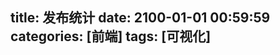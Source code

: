 title: 发布统计
date: 2100-01-01 00:59:59
categories: [前端]
tags: [可视化]
---

<script src="http://echarts.baidu.com/dist/echarts.min.js"></script>
<script src="http://echarts.baidu.com/asset/theme/dark.js"></script>

<script src="http://zaozaool.github.io/json_data/data.js"></script>

<div id="main" style=" width: 800px; height: 600px; cursor: default;"></div>
<script type="text/javascript">
    (function(){
        var _json = {};
        var _catArr = [];
        var i = 0;
        var now = new Date();
        while (i < _data['size']) {
            var d = _data['date'][i];
            var t = _data['tag'][i];
            var c = _data['category'][i];
            i++;
            if (d == '_end') {
                continue;
            }
            d = new Date(d);
            if (d > now) {
                continue;
            }
            var month = 0;
            if (d.getMonth() < 9) {
                month = parseInt(d.getFullYear() + "0" + (d.getMonth() + 1));
            } else {
                month = parseInt(d.getFullYear() + "" + (d.getMonth() + 1));
            }
            
            if (!_json._monthArr) {
                _json._monthArr = [];
            }
            if (_json._monthArr.indexOf(month) < 0) {
                _json._monthArr.push(month);
            }
            
            //取得开始和结束月份
            if (!_json._maxMonth || _json._maxMonth < month) {
                _json._maxMonth = month;
            }
            if (!_json._minMonth || _json._minMonth > month) {
                _json._minMonth = month;
            }

            //统计每个分类->月份->标签的次数
            
            var tagArr = t.split(",");
            var catArr = c.split(",");
            for (var tag in tagArr) {
                //删除左右两端的空格
　　            tag = tagArr[tag].replace(/(^\s*)|(\s*$)/g, "");
　　            if (!_json._tagArr) {
                    _json._tagArr = [];
                }
                if (_json._tagArr.indexOf(tag) < 0) {
                    _json._tagArr.push(tag);
                }
　　            
　　            for (var cat in catArr) {
　　                //删除左右两端的空格
　　                cat = catArr[cat].replace(/(^\s*)|(\s*$)/g, "");
　　                if (!_json._catArr) {
                        _json._catArr = [];
                    }
                    if (_json._catArr.indexOf(cat) < 0) {
                        _json._catArr.push(cat);
                    }
                    
                    if (!_json[cat]) {
                        _json[cat] = {};
                    }
                    
                    if (!_json[cat][month]) {
                        _json[cat][month] = {};
                    }
                    
                    if (!_json[cat][month][tag]) {
                        _json[cat][month][tag] = 1;
                    } else {
                        _json[cat][month][tag]++;
                    }
　　            }
            }
        }
        
        //给时间数组排序
        _json._monthArr.sort();
        _json._catArr.sort();
        _json._tagArr.sort();
        
        console.log("source data:");
        console.log(_data);
        console.log("json data:");
        console.log(_json);
    
        // 基于准备好的dom，初始化echarts实例
        var myChart = echarts.init(document.getElementById('main'));
        //var myChart = echarts.init(document.getElementById('main'), 'dark');

        // 指定图表的配置项和数据
        var dataMap = {};
        var totalMax = 0;
        function dataFormatter(obj) {
            //var pList = ['Java', '工具', 'Linux', 'SCM', '可视化', 'Node.js', '备忘', 'ERP', 'SAP', 'JavaScript', '项目', 'Git', 'ABAP', 'Drools'];
            //var pList = _json._tagArr;
            var temp;
            var returnObj = {};
            for (var month in _json._monthArr) {
                var max = 0;
                var sum = 0;
                month = _json._monthArr[month];
                temp = obj[month];
            
                for (var i in _json._tagArr) {
                    var tag = _json._tagArr[i];
                    if (!temp) {
                        temp = {};
                    }
                    if (!temp[tag]) {
                        temp[tag] = 0;
                    }
                    max = Math.max(max, temp[tag]);
                    totalMax = Math.max(totalMax, max);
                    sum += temp[tag];
                    
                    if (!returnObj[month]) {
                        returnObj[month] = [];    
                    }
                    returnObj[month][i] = {
                        name : tag,
                        value : temp[tag]
                    }
                }
                returnObj[month + 'max'] = Math.floor(max / 1) * 1;
                returnObj[month + 'sum'] = sum;
            }
            totalMax = Math.ceil(totalMax / 10) * 10;
            return returnObj;
        }
        

        var series = [];
        for (var cat in _json._catArr) {
            cat = _json._catArr[cat];
            dataMap["dataFront" + cat] = dataFormatter(_json[cat]);
            series.push({name:cat, type:"bar"});
        }
        series.push({
            name: '文章数占比',
            type: 'pie',
            center: ['75%', '30%'],
            radius: '25%'
        });
        
        var options = [];
        for (var month in _json._monthArr) {
            month = _json._monthArr[month];
            var tempSeries1 = [];
            var tempSeries2 = [];
            for (var cat in _json._catArr) {
                cat = _json._catArr[cat];
                tempSeries1.push({data: dataMap["dataFront" + cat][month]});
                tempSeries2.push({name: cat, value: dataMap["dataFront" + cat][month + "sum"]});
            }
            
            tempSeries1.push({data: tempSeries2});
            
            options.push({
                title: {text: month + '发表文章个数'},
                series: tempSeries1
            });
        }
        
        
        var xAxisData = [];
        var l = Math.ceil(_json._tagArr.length / 10);
        for (var i = 0; i < _json._tagArr.length; i++) {
            var line = '';
            for (var j = 0; j < (i % l); j++) {
               line += '\n'; 
            }
            xAxisData.push(line + _json._tagArr[i]);
        }
        
        
        var option = {
            baseOption: {
                timeline: {
                    // y: 0,
                    axisType: 'category',
                    // realtime: false,
                    // loop: false,
                    autoPlay: true,
                    // currentIndex: 2,
                    playInterval: 1000,
                    // controlStyle: {
                    //     position: 'left'
                    // },
                    data: _json._monthArr,
                    label: {
                        formatter : function(s) {
                            return s;
                        }
                    }
                },
                title: {
                    subtext: '数据来自博客文章统计'
                },
                tooltip: {},
                legend: {
                    x: 'right',
                    data: _json._catArr,
                    selected: {}
                },
                calculable : true,
                grid: {
                    top: 80,
                    bottom: 100
                },
                xAxis: [
                    {
                        'type':'category',
                        'axisLabel':{'interval':0},
                        'data':xAxisData,
                        splitLine: {show: false}
                    }
                ],
                yAxis: [
                    {
                        type: 'value',
                        name: '文章数',
                        // max: 53500
                        max: totalMax
                    }
                ],
                series: series
            },
            options: options
        };
        
        //alert(JSON.stringify(option));  

        // 使用刚指定的配置项和数据显示图表。
        myChart.setOption(option);
        
    })()
</script>